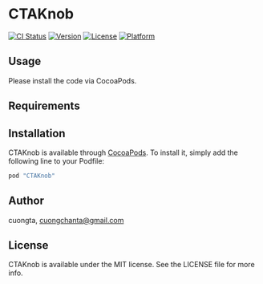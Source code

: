 # CTAKnob

[![CI Status](http://img.shields.io/travis/cuongta/CTAKnob.svg?style=flat)](https://travis-ci.org/cuongta/CTAKnob)
[![Version](https://img.shields.io/cocoapods/v/CTAKnob.svg?style=flat)](http://cocoapods.org/pods/CTAKnob)
[![License](https://img.shields.io/cocoapods/l/CTAKnob.svg?style=flat)](http://cocoapods.org/pods/CTAKnob)
[![Platform](https://img.shields.io/cocoapods/p/CTAKnob.svg?style=flat)](http://cocoapods.org/pods/CTAKnob)

## Usage

Please install the code via CocoaPods.

## Requirements

## Installation

CTAKnob is available through [CocoaPods](http://cocoapods.org). To install
it, simply add the following line to your Podfile:

```ruby
pod "CTAKnob"
```

## Author

cuongta, cuongchanta@gmail.com

## License

CTAKnob is available under the MIT license. See the LICENSE file for more info.
